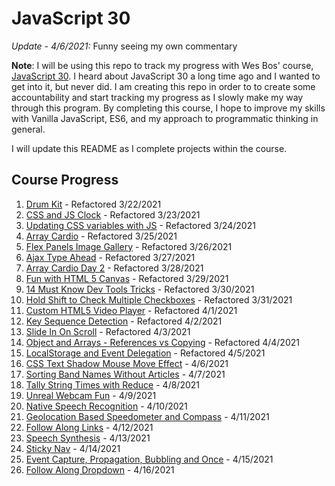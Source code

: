 # JavaScript 30

*Update - 4/6/2021:* Funny seeing my own commentary

**Note**: I will be using this repo to track my progress with Wes Bos' course, [JavaScript 30](https://javascript30.com/). I heard about JavaScript 30 a long time ago and I wanted to get into it, but never did. I am creating this repo in order to to create some accountability and start tracking my progress as I slowly make my way through this program. By completing this course, I hope to improve my skills with Vanilla JavaScript, ES6, and my approach to programmatic thinking in general.

I will update this README as I complete projects within the course.

## Course Progress

1. [Drum Kit](/1_drum_kit) - Refactored 3/22/2021
2. [CSS and JS Clock](2_css_js_clock) - Refactored 3/23/2021
3. [Updating CSS variables with JS](3_css_variables_js) - Refactored 3/24/2021
4. [Array Cardio](4_array_cardio) - Refactored 3/25/2021
5. [Flex Panels Image Gallery](5_flex_panel_gallery) - Refactored 3/26/2021
6. [Ajax Type Ahead](6_ajax_type_ahead) - Refactored 3/27/2021
7. [Array Cardio Day 2](7_array_cardio_2) - Refactored 3/28/2021
8. [Fun with HTML 5 Canvas](8_html5_canvas) - Refactored 3/29/2021
9. [14 Must Know Dev Tools Tricks](9_dev_tools) - Refactored 3/30/2021
10. [Hold Shift to Check Multiple Checkboxes](10_check_multiple_boxes) - Refactored 3/31/2021
11. [Custom HTML5 Video Player](11_custom_video_player) - Refactored 4/1/2021
12. [Key Sequence Detection](12_key_sequence_detection) - Refactored 4/2/2021
13. [Slide In On Scroll](13_slide_in_scroll) - Refactored 4/3/2021
14. [Object and Arrays - References vs Copying](14_references_vs_copying) - Refactored 4/4/2021
15. [LocalStorage and Event Delegation](15_localstorage) - Refactored 4/5/2021
16. [CSS Text Shadow Mouse Move Effect](16_mouse_move_shadow) - 4/6/2021
17. [Sorting Band Names Without Articles](17_array_sort) - 4/7/2021
18. [Tally String Times with Reduce](18_tally_string_times) - 4/8/2021
19. [Unreal Webcam Fun](19_webcam_fun) - 4/9/2021
20. [Native Speech Recognition](20_speech_recognition) - 4/10/2021
21. [Geolocation Based Speedometer and Compass](21_geolocation) - 4/11/2021
22. [Follow Along Links](22_follow_along_links) - 4/12/2021
23. [Speech Synthesis](23_speech_synthesis) - 4/13/2021
24. [Sticky Nav](24_sticky_nav) - 4/14/2021
25. [Event Capture, Propagation, Bubbling and Once](25_event_capture) - 4/15/2021
26. [Follow Along Dropdown](26_follow_along_dropdown) - 4/16/2021